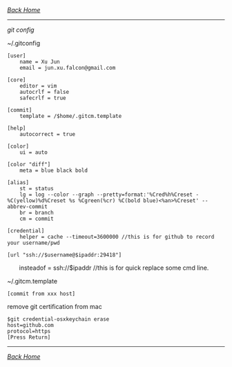 _*[Back Home](https://bluefalconjun.github.io)*_  
***

*git config*

~/.gitconfig

    [user]
        name = Xu Jun
        email = jun.xu.falcon@gmail.com
        
    [core]
        editor = vim
        autocrlf = false
        safecrlf = true
        
    [commit]
        template = /$home/.gitcm.template
        
    [help]
        autocorrect = true
        
    [color]
        ui = auto
        
    [color "diff"]
        meta = blue black bold
        
    [alias]
        st = status
        lg = log --color --graph --pretty=format:'%Cred%h%Creset -%C(yellow)%d%Creset %s %Cgreen(%cr) %C(bold blue)<%an>%Creset' --abbrev-commit
        br = branch
        cm = commit
    
    [credential]
        helper = cache --timeout=3600000 //this is for github to record your username/pwd        

    [url "ssh://$username@$ipaddr:29418"]
        insteadof = ssh://$ipaddr //this is for quick replace some cmd line.
    


~/.gitcm.template

    [commit from xxx host]


remove git certification from mac

    $git credential-osxkeychain erase
    host=github.com
    protocol=https
    [Press Return]

*** 
_*[Back Home](https://bluefalconjun.github.io)*_  
